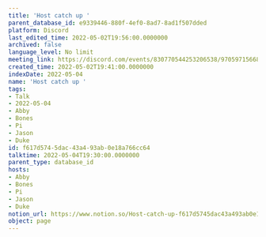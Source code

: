 ```yaml
---
title: 'Host catch up '
parent_database_id: e9339446-880f-4ef0-8ad7-8ad1f507dded
platform: Discord
last_edited_time: 2022-05-02T19:56:00.0000000
archived: false
language_level: No limit
meeting_link: https://discord.com/events/830770544253206538/970597156681568276
created_time: 2022-05-02T19:41:00.0000000
indexDate: 2022-05-04
name: 'Host catch up '
tags:
- Talk
- 2022-05-04
- Abby
- Bones
- Pi
- Jason
- Duke
id: f617d574-5dac-43a4-93ab-0e18a766cc64
talktime: 2022-05-04T19:30:00.0000000
parent_type: database_id
hosts:
- Abby
- Bones
- Pi
- Jason
- Duke
notion_url: https://www.notion.so/Host-catch-up-f617d5745dac43a493ab0e18a766cc64
object: page
---
```





